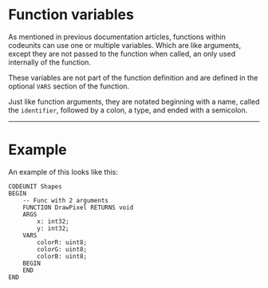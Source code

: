 # Function variables
As mentioned in previous documentation articles, functions within codeunits can use one or multiple variables. Which are like arguments, except they are not passed to the function when called, an only used internally of the function.

These variables are not part of the function definition and are defined in the optional `VARS` section of the function.

Just like function arguments, they are notated beginning with a name, called the `identifier`, followed by a colon, a type, and ended with a semicolon.

---

# Example

An example of this looks like this:
```
CODEUNIT Shapes
BEGIN
    -- Func with 2 arguments
    FUNCTION DrawPixel RETURNS void
    ARGS
        x: int32;
        y: int32;
    VARS
        colorR: uint8;
        colorG: uint8;
        colorB: uint8;
    BEGIN
    END
END
```
